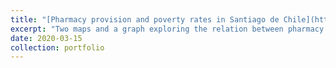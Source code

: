 ```yaml
---
title: "[Pharmacy provision and poverty rates in Santiago de Chile](https://vcarraro.com/map-bindery/projects/sntg-pharmacies.html)"
excerpt: "Two maps and a graph exploring the relation between pharmacy provision and economic inequalities in Santiago."
date: 2020-03-15
collection: portfolio
---
```






